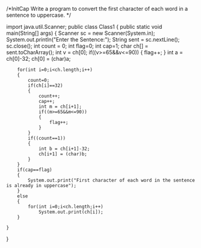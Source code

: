 /*InitCap
Write a program to convert the first character of each word in a sentence to uppercase.
*/




import java.util.Scanner;
public class Class1 {
	public static void main(String[] args) {
		Scanner sc = new Scanner(System.in);
		System.out.println("Enter the Sentence:");
		String sent = sc.nextLine();
		sc.close();
		int count = 0;
		int flag=0;
		int cap=1;
		char ch[] = sent.toCharArray();
		int v = ch[0];
		if((v>=65&&v<=90))
		{
			flag++;
		}
		int a = ch[0]-32;
		ch[0] = (char)a;

		for(int i=0;i<ch.length;i++)
		{
			count=0;
			if(ch[i]==32)
			{
				count++;
				cap++;
				int m = ch[i+1];
				if((m>=65&&m<=90))
				{
					flag++;
				}
			}
			if((count==1))
			{
				int b = ch[i+1]-32;
				ch[i+1] = (char)b; 
			}
		}
		if(cap==flag)
		{
			System.out.print("First character of each word in the sentence is already in uppercase");
		}
		else
		{
			for(int i=0;i<ch.length;i++)
				System.out.print(ch[i]);
		}

	}
}
